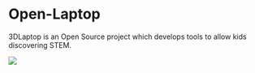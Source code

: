 # Open-Laptop
3DLaptop is an Open Source project which develops tools to allow kids discovering STEM.

![](https://saandial.github.io/Open-Laptop/images/iut_comoros.png)
